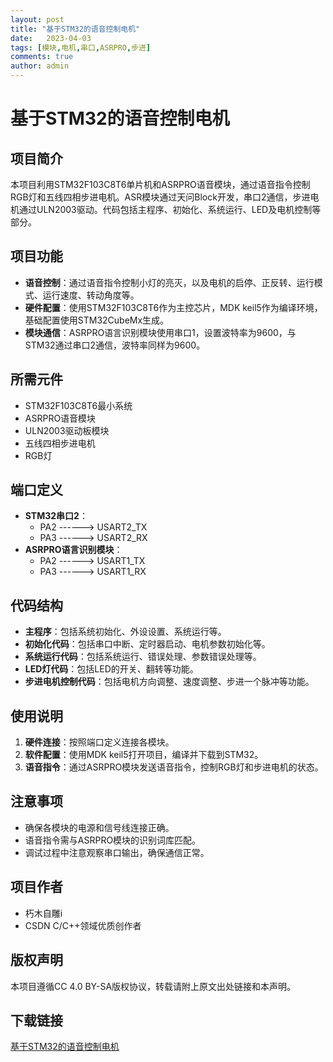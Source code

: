 ```yaml
---
layout: post
title: "基于STM32的语音控制电机"
date:   2023-04-03
tags: [模块,电机,串口,ASRPRO,步进]
comments: true
author: admin
---
```

# 基于STM32的语音控制电机

## 项目简介

本项目利用STM32F103C8T6单片机和ASRPRO语音模块，通过语音指令控制RGB灯和五线四相步进电机。ASR模块通过天问Block开发，串口2通信，步进电机通过ULN2003驱动。代码包括主程序、初始化、系统运行、LED及电机控制等部分。

## 项目功能

- **语音控制**：通过语音指令控制小灯的亮灭，以及电机的启停、正反转、运行模式、运行速度、转动角度等。
- **硬件配置**：使用STM32F103C8T6作为主控芯片，MDK keil5作为编译环境，基础配置使用STM32CubeMx生成。
- **模块通信**：ASRPRO语言识别模块使用串口1，设置波特率为9600，与STM32通过串口2通信，波特率同样为9600。

## 所需元件

- STM32F103C8T6最小系统
- ASRPRO语音模块
- ULN2003驱动板模块
- 五线四相步进电机
- RGB灯

## 端口定义

- **STM32串口2**：
  - PA2 ------> USART2_TX
  - PA3 ------> USART2_RX
- **ASRPRO语言识别模块**：
  - PA2 ------> USART1_TX
  - PA3 ------> USART1_RX

## 代码结构

- **主程序**：包括系统初始化、外设设置、系统运行等。
- **初始化代码**：包括串口中断、定时器启动、电机参数初始化等。
- **系统运行代码**：包括系统运行、错误处理、参数错误处理等。
- **LED灯代码**：包括LED的开关、翻转等功能。
- **步进电机控制代码**：包括电机方向调整、速度调整、步进一个脉冲等功能。

## 使用说明

1. **硬件连接**：按照端口定义连接各模块。
2. **软件配置**：使用MDK keil5打开项目，编译并下载到STM32。
3. **语音指令**：通过ASRPRO模块发送语音指令，控制RGB灯和步进电机的状态。

## 注意事项

- 确保各模块的电源和信号线连接正确。
- 语音指令需与ASRPRO模块的识别词库匹配。
- 调试过程中注意观察串口输出，确保通信正常。

## 项目作者

- 朽木自雕i
- CSDN C/C++领域优质创作者

## 版权声明

本项目遵循CC 4.0 BY-SA版权协议，转载请附上原文出处链接和本声明。

## 下载链接

[基于STM32的语音控制电机](https://pan.quark.cn/s/4d69810e1ff8)